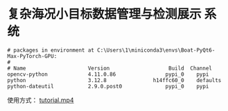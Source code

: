 # 复杂海况小目标数据管理与检测展示 系统

```shell
# packages in environment at C:\Users\1\miniconda3\envs\Boat-PyQt6-Max-PyTorch-GPU:
#
# Name                    Version                   Build  Channel
opencv-python             4.11.0.86                pypi_0    pypi
python                    3.12.8               h14ffc60_0    defaults
python-dateutil           2.9.0.post0              pypi_0    pypi

```
使用方式：
[tutorial.mp4](tutorial.mp4)